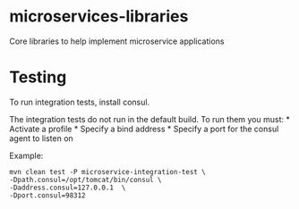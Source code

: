 microservices-libraries
=======================

Core libraries to help implement microservice applications

Testing
=======

To run integration tests, install consul.

The integration tests do not run in the default build. To run them you must:
	* Activate a profile
	* Specify a bind address
	* Specify a port for the consul agent to listen on

Example:
```
mvn clean test -P microservice-integration-test \
-Dpath.consul=/opt/tomcat/bin/consul \
-Daddress.consul=127.0.0.1  \
-Dport.consul=98312
```
